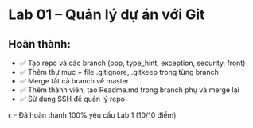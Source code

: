 # Lab 01 – Quản lý dự án với Git

## Hoàn thành:
- ✅ Tạo repo và các branch (oop, type_hint, exception, security, front)
- ✅ Thêm thư mục + file .gitignore, .gitkeep trong từng branch
- ✅ Merge tất cả branch về master
- ✅ Thêm thành viên, tạo Readme.md trong branch phụ và merge lại
- ✅ Sử dụng SSH để quản lý repo

👉 Đã hoàn thành 100% yêu cầu Lab 1 (10/10 điểm)

